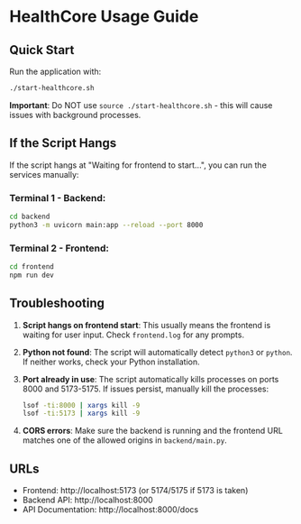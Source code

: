 # HealthCore Usage Guide

## Quick Start

Run the application with:
```bash
./start-healthcore.sh
```

**Important**: Do NOT use `source ./start-healthcore.sh` - this will cause issues with background processes.

## If the Script Hangs

If the script hangs at "Waiting for frontend to start...", you can run the services manually:

### Terminal 1 - Backend:
```bash
cd backend
python3 -m uvicorn main:app --reload --port 8000
```

### Terminal 2 - Frontend:
```bash
cd frontend
npm run dev
```

## Troubleshooting

1. **Script hangs on frontend start**: This usually means the frontend is waiting for user input. Check `frontend.log` for any prompts.

2. **Python not found**: The script will automatically detect `python3` or `python`. If neither works, check your Python installation.

3. **Port already in use**: The script automatically kills processes on ports 8000 and 5173-5175. If issues persist, manually kill the processes:
   ```bash
   lsof -ti:8000 | xargs kill -9
   lsof -ti:5173 | xargs kill -9
   ```

4. **CORS errors**: Make sure the backend is running and the frontend URL matches one of the allowed origins in `backend/main.py`.

## URLs

- Frontend: http://localhost:5173 (or 5174/5175 if 5173 is taken)
- Backend API: http://localhost:8000
- API Documentation: http://localhost:8000/docs